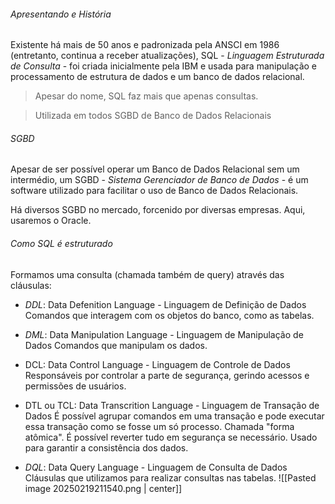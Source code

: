 ###### Apresentando e História
Existente há mais de 50 anos e padronizada pela ANSCI em 1986 (entretanto, continua a receber atualizações), SQL - *Linguagem Estruturada de Consulta* - foi criada inicialmente pela IBM e usada para manipulação e processamento de estrutura de dados e um banco de dados relacional. 

>Apesar do nome, SQL faz mais que apenas consultas.

> Utilizada em todos SGBD de Banco de Dados Relacionais

###### SGBD
Apesar de ser possível operar um Banco de Dados Relacional sem um intermédio, um SGBD - *Sistema Gerenciador de Banco de Dados* - é um software utilizado para facilitar o uso de Banco de Dados Relacionais. 

Há diversos SGBD no mercado, forcenido por diversas empresas. Aqui, usaremos o Oracle.

###### Como SQL é estruturado
Formamos uma consulta (chamada também de query) através das cláusulas:

- *DDL*: Data Defenition Language - Linguagem de Definição de Dados
Comandos que interagem com os objetos do banco, como as tabelas.

- *DML*: Data Manipulation Language - Linguagem de Manipulação de Dados
Comandos que manipulam os dados.

- DCL: Data Control Language - Linguagem de Controle de Dados
Responsáveis por controlar a parte de segurança, gerindo acessos e permissões de usuários.

- DTL ou TCL: Data Transcrition Language - Linguagem de Transação de Dados
É possível agrupar comandos em uma transação e pode executar essa transação como se fosse um só processo. Chamada "forma atômica". É possível reverter tudo em segurança se necessário.
Usado para garantir a consistência dos dados.

- *DQL*: Data Query Language - Linguagem de Consulta de Dados
Cláusulas que utilizamos para realizar consultas nas tabelas.
![[Pasted image 20250219211540.png | center]]
